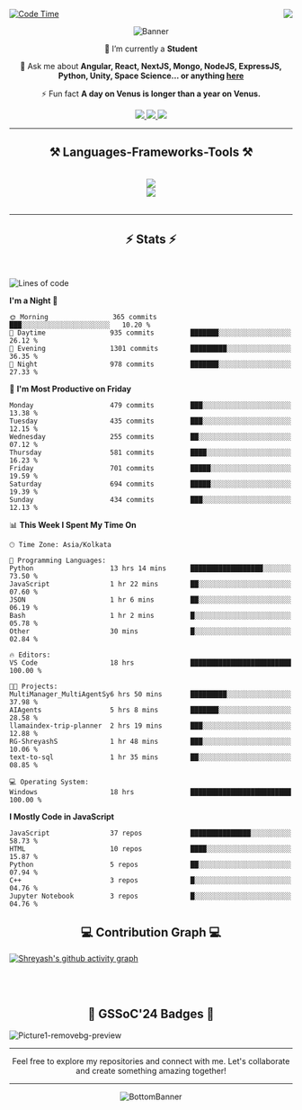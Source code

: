 <div>
 
<img align="right" src="https://visitor-badge.laobi.icu/badge?page_id=shreyash3087.shreyash3087" />

 [![Code Time](https://wakatime.com/badge/user/cd5f70df-e644-46f4-a03b-e1ce78615131.svg)](https://wakatime.com/@cd5f70df-e644-46f4-a03b-e1ce78615131)
 
</div>


<div align="center">
 
![Banner](https://github.com/user-attachments/assets/fe33d289-b057-4d85-ad76-3103802aa9e1)

</div>


<div align="center">
 
 🔭 I’m currently a **Student** 

💬 Ask me about **Angular, React, NextJS, Mongo, NodeJS, ExpressJS, Python, Unity, Space Science... or anything [here](https://github.com/shreyash3087/shreyash3087/issues)**

⚡ Fun fact **A day on Venus is longer than a year on Venus.**

</div>
 
<div align="center"> 
  <a href="mailto:shreyash3087@gmail.com">
    <img src="https://img.shields.io/badge/Gmail-333333?style=for-the-badge&logo=gmail&logoColor=red" />
  </a>
  <a href="https://www.linkedin.com/in/shreyash-srivastava-1a1161280" target="_blank">
    <img src="https://img.shields.io/badge/LinkedIn-0077B5?style=for-the-badge&logo=linkedin&logoColor=white" target="_blank" />
  </a>
  <a href="https://github.com/shreyash3087" target="_blank">
     <img src="https://img.shields.io/badge/Github-FF5722?style=for-the-badge&logo=github&logoColor=white" target="_blank" />
  </a>
</div>
<hr/>
 
<h2 align="center">⚒️ Languages-Frameworks-Tools ⚒️</h2>
<br/>
<div align="center">
    <img src="https://skillicons.dev/icons?i=react,bootstrap,html,css,vscode,github,figma,cpp,vercel,netlify" /><br>
    <img src="https://skillicons.dev/icons?i=tailwind,git,nodejs,python,javascript,typescript,express,firebase,mongodb,nextjs,unity,azure,blender" /><br>
</div>

<br/>
<hr/>

<h2 align="center">⚡ Stats ⚡</h2>

<br>
<div>
 
 
<!--START_SECTION:waka-->
![Lines of code](https://img.shields.io/badge/From%20Hello%20World%20I%27ve%20Written-4.2%20million%20lines%20of%20code-blue)

**I'm a Night 🦉** 

```text
🌞 Morning                365 commits         ███░░░░░░░░░░░░░░░░░░░░░░   10.20 % 
🌆 Daytime                935 commits         ███████░░░░░░░░░░░░░░░░░░   26.12 % 
🌃 Evening                1301 commits        █████████░░░░░░░░░░░░░░░░   36.35 % 
🌙 Night                  978 commits         ███████░░░░░░░░░░░░░░░░░░   27.33 % 
```
📅 **I'm Most Productive on Friday** 

```text
Monday                   479 commits         ███░░░░░░░░░░░░░░░░░░░░░░   13.38 % 
Tuesday                  435 commits         ███░░░░░░░░░░░░░░░░░░░░░░   12.15 % 
Wednesday                255 commits         ██░░░░░░░░░░░░░░░░░░░░░░░   07.12 % 
Thursday                 581 commits         ████░░░░░░░░░░░░░░░░░░░░░   16.23 % 
Friday                   701 commits         █████░░░░░░░░░░░░░░░░░░░░   19.59 % 
Saturday                 694 commits         █████░░░░░░░░░░░░░░░░░░░░   19.39 % 
Sunday                   434 commits         ███░░░░░░░░░░░░░░░░░░░░░░   12.13 % 
```


📊 **This Week I Spent My Time On** 

```text
🕑︎ Time Zone: Asia/Kolkata

💬 Programming Languages: 
Python                   13 hrs 14 mins      ██████████████████░░░░░░░   73.50 % 
JavaScript               1 hr 22 mins        ██░░░░░░░░░░░░░░░░░░░░░░░   07.60 % 
JSON                     1 hr 6 mins         ██░░░░░░░░░░░░░░░░░░░░░░░   06.19 % 
Bash                     1 hr 2 mins         █░░░░░░░░░░░░░░░░░░░░░░░░   05.78 % 
Other                    30 mins             █░░░░░░░░░░░░░░░░░░░░░░░░   02.84 % 

🔥 Editors: 
VS Code                  18 hrs              █████████████████████████   100.00 % 

🐱‍💻 Projects: 
MultiManager_MultiAgentSy6 hrs 50 mins       █████████░░░░░░░░░░░░░░░░   37.98 % 
AIAgents                 5 hrs 8 mins        ███████░░░░░░░░░░░░░░░░░░   28.58 % 
llamaindex-trip-planner  2 hrs 19 mins       ███░░░░░░░░░░░░░░░░░░░░░░   12.88 % 
RG-ShreyashS             1 hr 48 mins        ███░░░░░░░░░░░░░░░░░░░░░░   10.06 % 
text-to-sql              1 hr 35 mins        ██░░░░░░░░░░░░░░░░░░░░░░░   08.85 % 

💻 Operating System: 
Windows                  18 hrs              █████████████████████████   100.00 % 
```

**I Mostly Code in JavaScript** 

```text
JavaScript               37 repos            ███████████████░░░░░░░░░░   58.73 % 
HTML                     10 repos            ████░░░░░░░░░░░░░░░░░░░░░   15.87 % 
Python                   5 repos             ██░░░░░░░░░░░░░░░░░░░░░░░   07.94 % 
C++                      3 repos             █░░░░░░░░░░░░░░░░░░░░░░░░   04.76 % 
Jupyter Notebook         3 repos             █░░░░░░░░░░░░░░░░░░░░░░░░   04.76 % 
```




<!--END_SECTION:waka-->

</div>

<div>
  <div align="center" ><h2 align="center">💻 Contribution Graph 💻</h2></div>
 
  [![Shreyash's github activity graph](https://github-readme-activity-graph.vercel.app/graph?username=shreyash3087&hide_border=true&theme=github)](https://github.com/ashutosh00710/github-readme-activity-graph)
 
</div>

<br/><br/>

<h2 align="center">🔰 GSSoC'24 Badges 🔰</h2>

![Picture1-removebg-preview](https://github.com/user-attachments/assets/4ece96a5-043a-44df-b51b-40738d3603ff)

<div align="center"> 
  <hr/>
  Feel free to explore my repositories and connect with me. Let's collaborate and create something amazing together!
  <hr/>
</div>

<div align="center">
 
![BottomBanner](https://github.com/user-attachments/assets/7afe064f-9b9f-401d-bec1-35c8625bb3dc)

</div>

